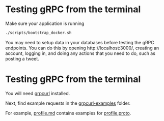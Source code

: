 # Testing gRPC from the terminal 

Make sure your application is running

```bash
./scripts/bootstrap_docker.sh
```

You may need to setup data in your databases before testing the gRPC endpoints. You can do this by opening http://localhost:3000/, creating an account, logging in, and doing any actions that you need to do, such as posting a tweet.

# Testing gRPC from the terminal

You will need [grpcurl](https://github.com/fullstorydev/grpcurl) installed.

Next, find example requests in the [grpcurl-examples](../grpcurl-examples) folder.

For example, [profile.md](../grpcurl-examples/profile.md) contains examples for [profile.proto](../schemas/protos/profile.proto).